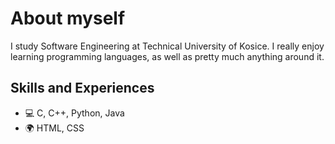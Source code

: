 # About myself
I study Software Engineering at Technical University of Kosice. I really enjoy learning programming languages, as well as pretty much anything around it.

## Skills and Experiences
- 💻 C, C++, Python, Java
- 🌍 HTML, CSS
  
